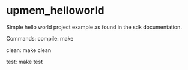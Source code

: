 # upmem_helloworld
Simple hello world project example as found in the sdk documentation. 

Commands:
compile: make

clean: make clean

test: make test
